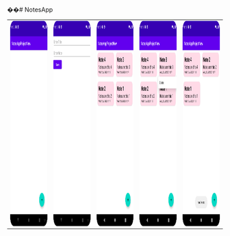 ��#   N o t e s A p p 
 
 <table border="0">
  <tr>
    <td><img src="Screenshots/starting_view.png" width=270 height=480></td>
    <td><img src="Screenshots/add_new_note.png" width=270 height=480></td>
    <td><img src="Screenshots/list_of_notes.png" width=270 height=480></td>
    <td><img src="Screenshots/deleting_note.png" width=270 height=480></td>
    <td><img src="Screenshots/note_deleted.png" width=270 height=480></td>
  </tr>
 </table>
